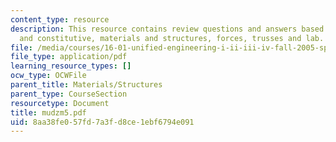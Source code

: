 ```yaml
---
content_type: resource
description: This resource contains review questions and answers based on compatibility
  and constitutive, materials and structures, forces, trusses and lab.
file: /media/courses/16-01-unified-engineering-i-ii-iii-iv-fall-2005-spring-2006/8aa38fe057fd7a3fd8ce1ebf6794e091_mudzm5.pdf
file_type: application/pdf
learning_resource_types: []
ocw_type: OCWFile
parent_title: Materials/Structures
parent_type: CourseSection
resourcetype: Document
title: mudzm5.pdf
uid: 8aa38fe0-57fd-7a3f-d8ce-1ebf6794e091
---
```

